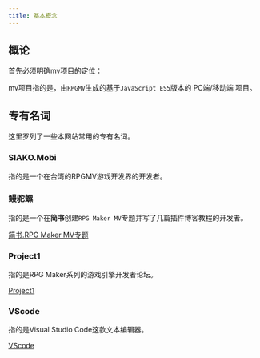 ```yaml
---
title: 基本概念
---
```


## 概论
首先必须明确mv项目的定位：

mv项目指的是，由```RPGMV```生成的基于```JavaScript ES5```版本的 PC端/移动端 项目。






## 专有名词
这里罗列了一些本网站常用的专有名词。

### SIAKO.Mobi
指的是一个在台湾的RPGMV游戏开发界的开发者。

### 鳗驼螺
指的是一个在**简书**创建```RPG Maker MV```专题并写了几篇插件博客教程的开发者。

[简书.RPG Maker MV专题](https://www.jianshu.com/c/78532c0aef87)

### Project1
指的是RPG Maker系列的游戏引擎开发者论坛。

[Project1](https://rpg.blue/)


### VScode
指的是Visual Studio Code这款文本编辑器。

[VScode](https://code.visualstudio.com/)





